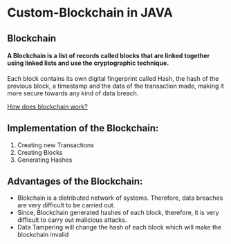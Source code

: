 # Custom-Blockchain in JAVA
## Blockchain 
#### A Blockchain is a list of records called blocks that are linked together using linked lists and use the cryptographic technique.
Each block contains its own digital fingerprint called Hash, the hash of the previous block, a timestamp and the data of the transaction made, making it more secure towards any kind of data breach.

[How does blockchain work?](https://github.com/Anushka-shukla/Custom-Blockchain/blob/master/blkchain.png)

## Implementation of the Blockchain: 
<ol>
<li> Creating new Transactions</li>
<li> Creating Blocks</li>
<li> Generating Hashes</li>
</ol>

## Advantages of the Blockchain:

- Blokchain is a distributed network of systems. Therefore, data breaches are very difficult to be carried out.
- Since, Blockchain generated hashes of each block, therefore, it is very difficult to carry out malicious attacks.
- Data Tampering will change the hash of each block which will make the blockchain invalid
